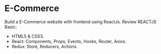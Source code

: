 # E-Commerce
Build a E-Commerce website with frontend using ReactJs.
Review REACTJS Basic: 
+ HTML5 & CSS3.
+ React: Components, Props, Events, Hooks, Router, Axios.
+ Redux: Store, Reducers, Actions.
